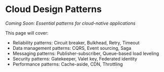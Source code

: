 # Cloud Design Patterns

*Coming Soon: Essential patterns for cloud-native applications*

This page will cover:
- Reliability patterns: Circuit breaker, Bulkhead, Retry, Timeout
- Data management patterns: CQRS, Event sourcing, Saga
- Messaging patterns: Publisher-subscriber, Queue-based load leveling
- Security patterns: Gatekeeper, Valet key, Federated identity
- Performance patterns: Cache-aside, CDN, Throttling